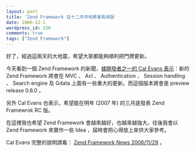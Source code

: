 ```yaml
---
layout: post
title: 'Zend Framework 在十二月中旬將會有改版'
date: 2006-12-1
wordpress_id: 150
comments: true
tags: ["Zend Framework"]
---
```


好了，經過這兩天的大地震，希望大家都能夠順利把門牌更新。

今天看到一個 Zend Framework 的新聞，[據開發者之一的 Cal Evans 表示](http://devzone.zend.com/node/view/id/1297)：新的 Zend Framework 將會在 MVC 、 Acl 、 Authentication 、 Session handling 、 Search engine 及 Gdata 上面有一些重大的更新。而這個版本將會是 preview release 0.6.0 。

另外 Cal Evans 也表示，希望能在明年 (2007 年) 的三月底發表 Zend Framewrok RC 版。

在這裡我也希望 Zend Framework 會越來越好，也越來越強大。往後我會以 Zend Framework 來實作一些 Idea ，屆時會把心得放上來供大家參考。

 Cal Evans 完整的說明請看： [Zend Framework News 2006/11/29](http://devzone.zend.com/node/view/id/1297) 。
